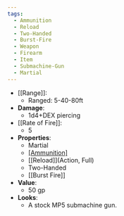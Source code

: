 ```yaml
---
tags:
  - Ammunition
  - Reload
  - Two-Handed
  - Burst-Fire
  - Weapon
  - Firearm
  - Item
  - Submachine-Gun
  - Martial
---
```

* [[Range]]:
	* Ranged: 5-40-80ft
* __Damage__:
	* 1d4+DEX piercing
* [[Rate of Fire]]:
	* 5
* __Properties__:
	* Martial
	* [[Ammunition]](20)
	* [[Reload]](Action, Full)
	* Two-Handed
	* [[Burst Fire]]
* **Value**:
	* 50 gp
* **Looks**:
	* A stock MP5 submachine gun.